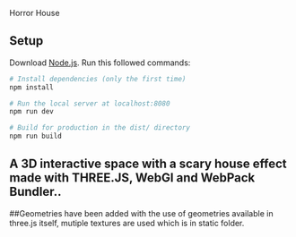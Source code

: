 Horror House

## Setup
Download [Node.js](https://nodejs.org/en/download/).
Run this followed commands:

``` bash
# Install dependencies (only the first time)
npm install

# Run the local server at localhost:8080
npm run dev

# Build for production in the dist/ directory
npm run build
```
## A 3D interactive space with a scary house effect made with THREE.JS, WebGl and WebPack Bundler..
##Geometries have been added with the use of geometries available in three.js itself, mutiple textures are used which is in static folder.

